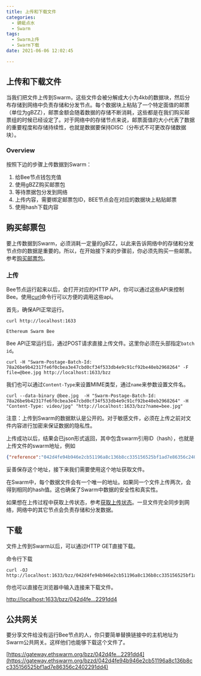 ```yaml
---
title: 上传和下载文件
categories: 
  - 蜻蜓点水
  - Swarm
tags: 
  - Swarm上传
  - Swarm下载
date: 2021-06-06 12:02:45

---
```


## 上传和下载文件

当我们把文件上传到Swarm，这些文件会被分解成大小为4kb的数据块，然后分布存储到网络中负责存储和分发节点。每个数据块上粘贴了一个特定面值的邮票（单位为gBZZ），邮票金额会随着数据的存储不断消耗，这些都是在我们购买邮票组的时候已经设定了。对于网络中的存储节点来说，邮票面值的大小代表了数据的重要程度和存储持续性，也就是数据要保持DISC（分布式不可更改存储数据块）。

<!-- more -->

### Overview

按照下边的步骤上传数据到Swarm：

1. 给Bee节点钱包充值
2. 使用gBZZ购买邮票包
3. 等待票据包分发到网络
4. 上传内容，需要绑定邮票包ID，BEE节点会在对应的数据块上粘贴邮票
5. 使用hash下载内容

## 购买邮票包

要上传数据到Swarm，必须消耗一定量的gBZZ，以此来告诉网络中的存储和分发节点你的数据是重要的。所以，在开始接下来的步骤前，你必须先购买一些邮票。参考[购买邮票包](https://docs.ethswarm.org/docs/access-the-swarm/keep-your-data-alive)。

### 上传

Bee节点运行起来以后，会打开对应的HTTP API，你可以通过这些API来控制Bee。使用[curl](https://ec.haxx.se/http/http-multipart)命令行可以方便的调用这些api。

首先，确保API正常运行。

```shell
curl http://localhost:1633
```

```shell
Ethereum Swarm Bee
```

Bee API正常运行后，通过POST请求直接上传文件。这里你必须在头部指定```batch id```。

```shell
curl -H "Swarm-Postage-Batch-Id: 78a26be9b42317fe6f0cbea3e47cbd0cf34f533db4e9c91cf92be40eb2968264" -F file=@bee.jpg http://localhost:1633/bzz
```

我们也可以通过```Content-Type```来设置MIME类型，通过```name```来参数设置文件名。

```shell
curl --data-binary @bee.jpg  -H "Swarm-Postage-Batch-Id: 78a26be9b42317fe6f0cbea3e47cbd0cf34f533db4e9c91cf92be40eb2968264" -H "Content-Type: video/jpg" "http://localhost:1633/bzz?name=bee.jpg"
```

注意：上传到Swarm的数据默认是公开的。对于敏感文件，必须在上传之前对文件内容进行加密来保证数据的隐私性。

上传成功以后，结果会已json形式返回，其中包含swarm引用ID（hash），也就是上传文件的swarm地址，例如

```json
{"reference":"042d4fe94b946e2cb51196a8c136b8cc335156525bf1ad7e86356c2402291dd4"}
```

妥善保存这个地址，接下来我们需要使用这个地址获取文件。

在Swarm中，每个数据文件会有一个唯一的地址。如果同一个文件上传两次，会得到相同的hash值。这也确保了Swarm中数据的安全性和真实性。

如果想在上传过程中获取上传状态，参考[获取上传状态](https://docs.ethswarm.org/docs/access-the-swarm/syncing)。一旦文件完全同步到网络，网络中的其它节点会负责存储和分发数据。

## 下载

文件上传到Swarm以后，可以通过HTTP GET直接下载。

命令行下载

```shell
curl -OJ http://localhost:1633/bzz/042d4fe94b946e2cb51196a8c136b8cc335156525bf1ad7e86356c2402291dd4
```

你也可以直接在浏览器中输入连接来下载文件。

[http://localhost:1633/bzz/042d4fe...2291dd4](http://localhost:1633/bzz/042d4fe94b946e2cb51196a8c136b8cc335156525bf1ad7e86356c2402291dd4)

## 公共网关

要分享文件给没有运行Bee节点的人，你只要简单替换链接中的主机地址为Swarm公共网关。这样他们也能够下载这个文件了。

[https://gateway.ethswarm.org/bzz/042d4fe...2291dd4](https://gateway.ethswarm.org/bzzd/042d4fe94b946e2cb51196a8c136b8cc335156525bf1ad7e86356c2402291dd4)
